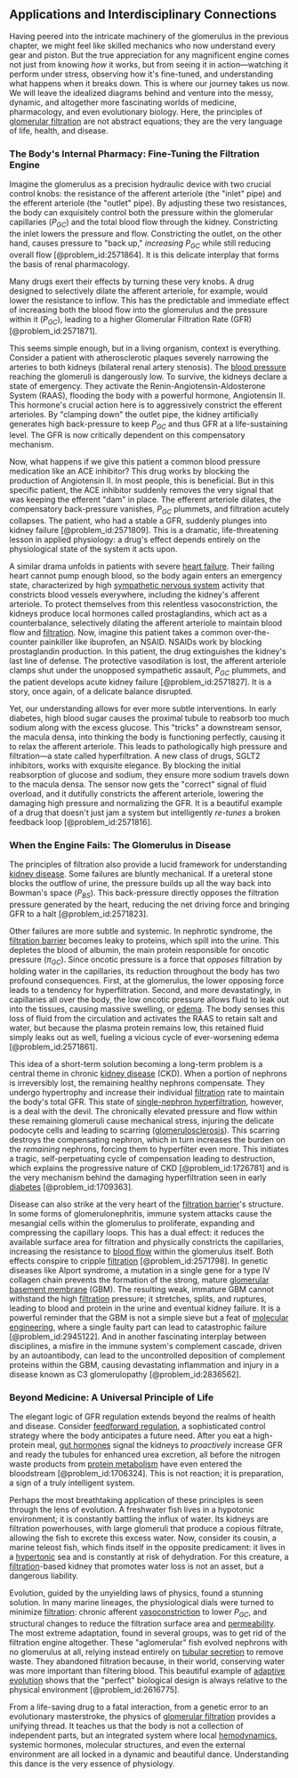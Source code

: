 ## Applications and Interdisciplinary Connections

Having peered into the intricate machinery of the glomerulus in the previous chapter, we might feel like skilled mechanics who now understand every gear and piston. But the true appreciation for any magnificent engine comes not just from knowing *how* it works, but from seeing it in action—watching it perform under stress, observing how it's fine-tuned, and understanding what happens when it breaks down. This is where our journey takes us now. We will leave the idealized diagrams behind and venture into the messy, dynamic, and altogether more fascinating worlds of medicine, pharmacology, and even evolutionary biology. Here, the principles of [glomerular filtration](@article_id:150868) are not abstract equations; they are the very language of life, health, and disease.

### The Body's Internal Pharmacy: Fine-Tuning the Filtration Engine

Imagine the glomerulus as a precision hydraulic device with two crucial control knobs: the resistance of the afferent arteriole (the "inlet" pipe) and the efferent arteriole (the "outlet" pipe). By adjusting these two resistances, the body can exquisitely control both the pressure within the glomerular capillaries ($P_{GC}$) and the total blood flow through the kidney. Constricting the inlet lowers the pressure and flow. Constricting the outlet, on the other hand, causes pressure to "back up," *increasing* $P_{GC}$ while still reducing overall flow [@problem_id:2571864]. It is this delicate interplay that forms the basis of renal pharmacology.

Many drugs exert their effects by turning these very knobs. A drug designed to selectively dilate the afferent arteriole, for example, would lower the resistance to inflow. This has the predictable and immediate effect of increasing both the blood flow into the glomerulus and the pressure within it ($P_{GC}$), leading to a higher Glomerular Filtration Rate (GFR) [@problem_id:2571871].

This seems simple enough, but in a living organism, context is everything. Consider a patient with atherosclerotic plaques severely narrowing the arteries to both kidneys (bilateral renal artery stenosis). The [blood pressure](@article_id:177402) reaching the glomeruli is dangerously low. To survive, the kidneys declare a state of emergency. They activate the Renin-Angiotensin-Aldosterone System (RAAS), flooding the body with a powerful hormone, Angiotensin II. This hormone's crucial action here is to aggressively constrict the efferent arterioles. By "clamping down" the outlet pipe, the kidney artificially generates high back-pressure to keep $P_{GC}$ and thus GFR at a life-sustaining level. The GFR is now critically dependent on this compensatory mechanism.

Now, what happens if we give this patient a common blood pressure medication like an ACE inhibitor? This drug works by blocking the production of Angiotensin II. In most people, this is beneficial. But in this specific patient, the ACE inhibitor suddenly removes the very signal that was keeping the efferent "dam" in place. The efferent arteriole dilates, the compensatory back-pressure vanishes, $P_{GC}$ plummets, and filtration acutely collapses. The patient, who had a stable a GFR, suddenly plunges into kidney failure [@problem_id:2571809]. This is a dramatic, life-threatening lesson in applied physiology: a drug's effect depends entirely on the physiological state of the system it acts upon.

A similar drama unfolds in patients with severe [heart failure](@article_id:162880). Their failing heart cannot pump enough blood, so the body again enters an emergency state, characterized by high [sympathetic nervous system](@article_id:151071) activity that constricts blood vessels everywhere, including the kidney's afferent arteriole. To protect themselves from this relentless vasoconstriction, the kidneys produce local hormones called prostaglandins, which act as a counterbalance, selectively dilating the afferent arteriole to maintain blood flow and [filtration](@article_id:161519). Now, imagine this patient takes a common over-the-counter painkiller like ibuprofen, an NSAID. NSAIDs work by blocking prostaglandin production. In this patient, the drug extinguishes the kidney's last line of defense. The protective vasodilation is lost, the afferent arteriole clamps shut under the unopposed sympathetic assault, $P_{GC}$ plummets, and the patient develops acute kidney failure [@problem_id:2571827]. It is a story, once again, of a delicate balance disrupted.

Yet, our understanding allows for ever more subtle interventions. In early diabetes, high blood sugar causes the proximal tubule to reabsorb too much sodium along with the excess glucose. This "tricks" a downstream sensor, the macula densa, into thinking the body is functioning perfectly, causing it to relax the afferent arteriole. This leads to pathologically high pressure and filtration—a state called hyperfiltration. A new class of drugs, SGLT2 inhibitors, works with exquisite elegance. By blocking the initial reabsorption of glucose and sodium, they ensure more sodium travels down to the macula densa. The sensor now gets the "correct" signal of fluid overload, and it dutifully constricts the afferent arteriole, lowering the damaging high pressure and normalizing the GFR. It is a beautiful example of a drug that doesn't just jam a system but intelligently *re-tunes* a broken feedback loop [@problem_id:2571816].

### When the Engine Fails: The Glomerulus in Disease

The principles of filtration also provide a lucid framework for understanding [kidney disease](@article_id:175503). Some failures are bluntly mechanical. If a ureteral stone blocks the outflow of urine, the pressure builds up all the way back into Bowman's space ($P_{BS}$). This back-pressure directly opposes the filtration pressure generated by the heart, reducing the net driving force and bringing GFR to a halt [@problem_id:2571823].

Other failures are more subtle and systemic. In nephrotic syndrome, the [filtration barrier](@article_id:149148) becomes leaky to proteins, which spill into the urine. This depletes the blood of albumin, the main protein responsible for oncotic pressure ($\pi_{GC}$). Since oncotic pressure is a force that *opposes* filtration by holding water in the capillaries, its reduction throughout the body has two profound consequences. First, at the glomerulus, the lower opposing force leads to a tendency for hyperfiltration. Second, and more devastatingly, in capillaries all over the body, the low oncotic pressure allows fluid to leak out into the tissues, causing massive swelling, or [edema](@article_id:153503). The body senses this loss of fluid from the circulation and activates the RAAS to retain salt and water, but because the plasma protein remains low, this retained fluid simply leaks out as well, fueling a vicious cycle of ever-worsening edema [@problem_id:2571861].

This idea of a short-term solution becoming a long-term problem is a central theme in chronic [kidney disease](@article_id:175503) (CKD). When a portion of nephrons is irreversibly lost, the remaining healthy nephrons compensate. They undergo hypertrophy and increase their individual [filtration](@article_id:161519) rate to maintain the body's total GFR. This state of [single-nephron hyperfiltration](@article_id:155976), however, is a deal with the devil. The chronically elevated pressure and flow within these remaining glomeruli cause mechanical stress, injuring the delicate podocyte cells and leading to scarring ([glomerulosclerosis](@article_id:154812)). This scarring destroys the compensating nephron, which in turn increases the burden on the *remaining* nephrons, forcing them to hyperfilter even more. This initiates a tragic, self-perpetuating cycle of compensation leading to destruction, which explains the progressive nature of CKD [@problem_id:1726781] and is the very mechanism behind the damaging hyperfiltration seen in early [diabetes](@article_id:152548) [@problem_id:1709363].

Disease can also strike at the very heart of the [filtration barrier](@article_id:149148)'s structure. In some forms of glomerulonephritis, immune system attacks cause the mesangial cells within the glomerulus to proliferate, expanding and compressing the capillary loops. This has a dual effect: it reduces the available surface area for filtration and physically constricts the capillaries, increasing the resistance to [blood flow](@article_id:148183) within the glomerulus itself. Both effects conspire to cripple [filtration](@article_id:161519) [@problem_id:2571798]. In genetic diseases like Alport syndrome, a mutation in a single gene for a type IV collagen chain prevents the formation of the strong, mature [glomerular basement membrane](@article_id:168391) (GBM). The resulting weak, immature GBM cannot withstand the high [filtration](@article_id:161519) pressure; it stretches, splits, and ruptures, leading to blood and protein in the urine and eventual kidney failure. It is a powerful reminder that the GBM is not a simple sieve but a feat of [molecular engineering](@article_id:188452), where a single faulty part can lead to catastrophic failure [@problem_id:2945122]. And in another fascinating interplay between disciplines, a misfire in the immune system's complement cascade, driven by an autoantibody, can lead to the uncontrolled deposition of complement proteins within the GBM, causing devastating inflammation and injury in a disease known as C3 glomerulopathy [@problem_id:2836562].

### Beyond Medicine: A Universal Principle of Life

The elegant logic of GFR regulation extends beyond the realms of health and disease. Consider [feedforward regulation](@article_id:152330), a sophisticated control strategy where the body anticipates a future need. After you eat a high-protein meal, [gut hormones](@article_id:148709) signal the kidneys to *proactively* increase GFR and ready the tubules for enhanced urea excretion, all before the nitrogen waste products from [protein metabolism](@article_id:262459) have even entered the bloodstream [@problem_id:1706324]. This is not reaction; it is preparation, a sign of a truly intelligent system.

Perhaps the most breathtaking application of these principles is seen through the lens of evolution. A freshwater fish lives in a hypotonic environment; it is constantly battling the influx of water. Its kidneys are filtration powerhouses, with large glomeruli that produce a copious filtrate, allowing the fish to excrete this excess water. Now, consider its cousin, a marine teleost fish, which finds itself in the opposite predicament: it lives in a [hypertonic](@article_id:144899) sea and is constantly at risk of dehydration. For this creature, a [filtration](@article_id:161519)-based kidney that promotes water loss is not an asset, but a dangerous liability.

Evolution, guided by the unyielding laws of physics, found a stunning solution. In many marine lineages, the physiological dials were turned to minimize [filtration](@article_id:161519): chronic afferent [vasoconstriction](@article_id:151962) to lower $P_{GC}$, and structural changes to reduce the filtration surface area and [permeability](@article_id:154065). The most extreme adaptation, found in several groups, was to get rid of the filtration engine altogether. These "aglomerular" fish evolved nephrons with no glomerulus at all, relying instead entirely on [tubular secretion](@article_id:151442) to remove waste. They abandoned filtration because, in their world, conserving water was more important than filtering blood. This beautiful example of [adaptive evolution](@article_id:175628) shows that the "perfect" biological design is always relative to the physical environment [@problem_id:2616775].

From a life-saving drug to a fatal interaction, from a genetic error to an evolutionary masterstroke, the physics of [glomerular filtration](@article_id:150868) provides a unifying thread. It teaches us that the body is not a collection of independent parts, but an integrated system where local [hemodynamics](@article_id:149489), systemic hormones, molecular structures, and even the external environment are all locked in a dynamic and beautiful dance. Understanding this dance is the very essence of physiology.